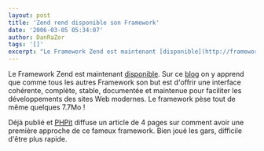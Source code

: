 ```yaml
---
layout: post
title: 'Zend rend disponible son Framework'
date: '2006-03-05 05:34:07'
author: DanRaZor
tags: '[]'
excerpt: "Le Framework Zend est maintenant [disponible](http://framework.zend.com/).     \nSur ce [blog](http://www.sitepoint.com/blogs/2006/03/04/zend-framework-is-out/) on y apprend que comme tous les autres Framework son but est d'offrir une interface cohérente, complète, stable, documentée et maintenue pour faciliter les développements des sites Web      …"
---
```


Le Framework Zend est maintenant [disponible](http://framework.zend.com/).
Sur ce [blog](http://www.sitepoint.com/blogs/2006/03/04/zend-framework-is-out/) on y apprend que comme tous les autres Framework son but est d'offrir une interface cohérente, complète, stable, documentée et maintenue pour faciliter les développements des sites Web modernes.   Le framework pèse tout de même quelques 7.7Mo !

Déjà publié et [PHPit](http://www.phpit.net/article/first-look-zend-framework/) diffuse un article de 4 pages sur comment avoir une première approche de ce fameux framework.   Bien joué les gars, difficile d'être plus rapide.
